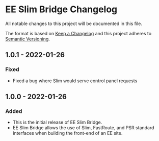 # EE Slim Bridge Changelog

All notable changes to this project will be documented in this file.

The format is based on [Keep a Changelog](http://keepachangelog.com/en/1.0.0/)
and this project adheres to [Semantic Versioning](http://semver.org/spec/v2.0.0.html).

## 1.0.1 - 2022-01-26
### Fixed

- Fixed a bug where Slim would serve control panel requests

## 1.0.0 - 2022-01-26
### Added

- This is the initial release of EE Slim Bridge.
- EE Slim Bridge allows the use of Slim, FastRoute, and PSR standard interfaces when building the front-end of an EE site.
